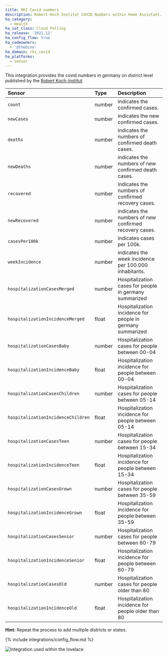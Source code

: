 ```yaml
---
title: RKI Covid numbers
description: Robert-Koch Institut COVID Numbers within Home Assistant.
ha_category:
  - Health
ha_iot_class: Cloud Polling
ha_release: '2021.12'
ha_config_flow: true
ha_codeowners:
  - '@thebino'
ha_domain: rki_covid
ha_platforms:
  - sensor
---
```


This integration provides the covid numbers in germany on district level published by the [Robert Koch-Institut](https://www.rki.de).


|Sensor  |Type|Description
|:-----------|:---|:------------
|`count`| number | indicates the confirmed cases.
|`newCases`| number | indicates the new confirmed cases.
|`deaths`| number | indicates the numbers of confirmed death cases.
|`newDeaths`| number | indicates the numbers of new confirmed death cases.
|`recovered`| number | indicates the numbers of confirmed recovery cases.
|`newRecovered`| number | indicates the numbers of new confirmed recovery cases.
|`casesPer100k`| number | indicates cases per 100k.
|`weekIncidence`| number | indicates the week incidence per 100.000 inhabitants.
|`hospitalizationCasesMerged` | number | Hospitalization cases for people in germany summarized  |
|`hospitalizationIncidenceMerged` | float | Hospitalization incidence for people in germany summarized |
|`hospitalizationCasesBaby` | number | Hospitalization cases for people between 00-04 |
|`hospitalizationIncidenceBaby` | float | Hospitalization incidence for people between 00-04 |
|`hospitalizationCasesChildren` | number | Hospitalization cases for people between 05-14 |
|`hospitalizationIncidenceChildren` | float | Hospitalization incidence for people between 05-14 |
|`hospitalizationCasesTeen` | number | Hospitalization cases for people between 15-34 |
|`hospitalizationIncidenceTeen` | float | Hospitalization incidence for people between 15-34 |
|`hospitalizationCasesGrown` | number | Hospitalization cases for people between 35-59 |
|`hospitalizationIncidenceGrown` | float | Hospitalization incidence for people between 35-59 |
|`hospitalizationCasesSenior` | number | Hospitalization cases for people between 60-79 |
|`hospitalizationIncidenceSenior` | float | Hospitalization incidence for people between 60-79 |
|`hospitalizationCasesOld` | number | Hospitalization cases for people older than 80 |
|`hospitalizationIncidenceOld` | float | Hospitalization incidence for people older than 80 |

**Hint:** Repeat the process to add multiple districts or states.

{% include integrations/config_flow.md %}


![Integration used within the lovelace](/images/integrations/rki_covid/lovelace_graph.png)
